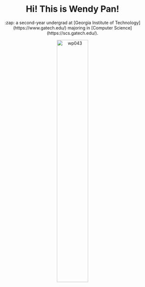 <h1 align="center"> Hi! This is Wendy Pan! </h1>


<p align="center">
:zap: a second-year undergrad at [Georgia Institute of Technology](https://www.gatech.edu/) majoring in [Computer Science](https://scs.gatech.edu/).
</p>

<p align="center">
  <img width="45%" src="https://github-readme-stats.vercel.app/api?username=wp043&show_icons=true&locale=en" alt="wp043" />
</p>
